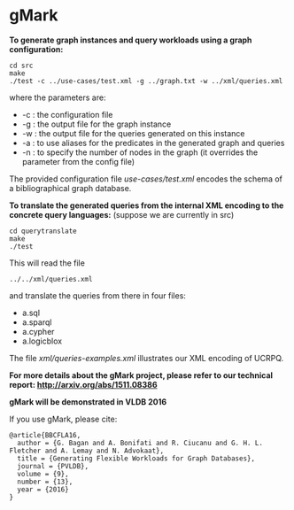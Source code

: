 # gMark

**To generate graph instances and query workloads using a graph configuration:**

    cd src
    make
    ./test -c ../use-cases/test.xml -g ../graph.txt -w ../xml/queries.xml

where the parameters are:
- -c : the configuration file
- -g : the output file for the graph instance
- -w : the output file for the queries generated on this instance
- -a : to use aliases for the predicates in the generated graph and queries
- -n : to specify the number of nodes in the graph (it overrides the parameter from the config file)

The provided configuration file *use-cases/test.xml* encodes the schema of a bibliographical graph database.

**To translate the generated queries from the internal XML encoding to the concrete query languages:**
(suppose we are currently in src)

    cd querytranslate
    make
    ./test

This will read the file 

	../../xml/queries.xml

and translate the queries from there in four files: 

- a.sql 
- a.sparql
- a.cypher
- a.logicblox

The file *xml/queries-examples.xml* illustrates our XML encoding of UCRPQ.

**For more details about the gMark project, please refer to our technical report:
http://arxiv.org/abs/1511.08386**


**gMark will be demonstrated in VLDB 2016**

If you use gMark, please cite:

    @article{BBCFLA16,
      author = {G. Bagan and A. Bonifati and R. Ciucanu and G. H. L. Fletcher and A. Lemay and N. Advokaat},
      title = {Generating Flexible Workloads for Graph Databases},
      journal = {PVLDB},
      volume = {9},
      number = {13},
      year = {2016}
    }


